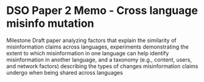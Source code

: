 # DSO Paper 2 Memo - Cross language misinfo mutation

Milestone Draft paper analyzing factors that explain the similarity of misinformation claims across languages, experiments demonstrating the extent to which misinformation in one language can help identify misinformation in another language, and a taxonomy (e.g., content, users, and network factors) describing the types of changes misinformation claims undergo when being shared across languages 